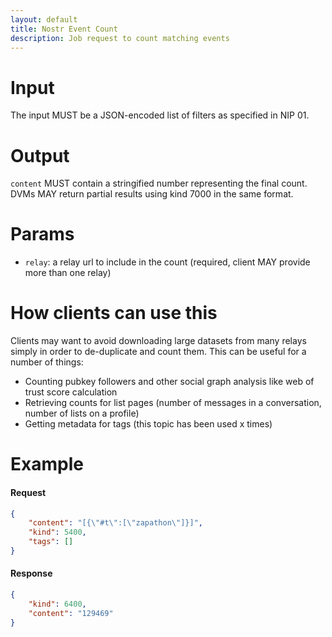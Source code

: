 ```yaml
---
layout: default
title: Nostr Event Count
description: Job request to count matching events
---
```


# Input

The input MUST be a JSON-encoded list of filters as specified in NIP 01.

# Output

`content` MUST contain a stringified number representing the final count. DVMs MAY return partial results using kind 7000 in the same format.

# Params

* `relay`: a relay url to include in the count (required, client MAY provide more than one relay)

# How clients can use this

Clients may want to avoid downloading large datasets from many relays simply in order to de-duplicate and count them. This can be useful for a number of things:

- Counting pubkey followers and other social graph analysis like web of trust score calculation
- Retrieving counts for list pages (number of messages in a conversation, number of lists on a profile)
- Getting metadata for tags (this topic has been used x times)

# Example

#### Request
```json
{
    "content": "[{\"#t\":[\"zapathon\"]}]",
    "kind": 5400,
    "tags": []
}
```

#### Response
```json
{
    "kind": 6400,
    "content": "129469"
}
```
